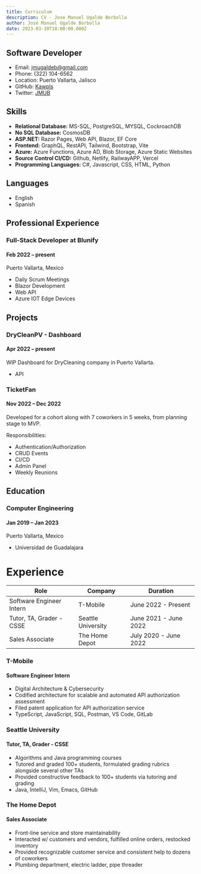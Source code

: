 ```yaml
---
title: Curriculum
description: CV - Jose Manuel Ugalde Borbolla
author: José Manuel Ugalde Borbolla
date: 2023-03-30T18:00:00.000Z
---
```

## Software Developer

* Email: [jmugaldeb@gmail.com](mailto:jmugaldeb@gmail.com)
* Phone: (322) 104-6562
* Location: Puerto Vallarta, Jalisco
* GitHub: [Kawpls](https://github.com/Kawpls)
* Twitter: [JMUB](https://twitter.com/JMUB)

## Skills

* **Relational Database:** MS-SQL, PostgreSQL, MYSQL, CockroachDB
* **No SQL Database:** CosmosDB
* **ASP.NET:** Razor Pages, Web API, Blazor, EF Core
* **Frontend:** GraphQL, RestAPI, Tailwind, Bootstrap, Vite
* **Azure:** Azure Functions, Azure AD, Blob Storage, Azure Static Websites
* **Source Control CI/CD:** Github, Netlify, RailwayAPP, Vercel
* **Programming Languages:** C#, Javascript, CSS, HTML, Python

## Languages

* English
* Spanish

## Professional Experience

### Full-Stack Developer at Blunify

#### Feb 2022 – present

Puerto Vallarta, Mexico

* Daily Scrum Meetings
* Blazor Development
* Web API
* Azure IOT Edge Devices

## Projects

### DryCleanPV - Dashboard

#### Apr 2022 – present

WIP Dashboard for DryCleaning company in Puerto Vallarta.

* API

### TicketFan

#### Nov 2022 – Dec 2022

Developed for a cohort along with 7 coworkers in 5 weeks, from planning stage to MVP.

Responsibilities:

* Authentication/Authorization
* CRUD Events
* CI/CD
* Admin Panel
* Weekly Reunions

## Education

### Computer Engineering

#### Jan 2019 – Jan 2023

Puerto Vallarta, Mexico

* Universidad de Guadalajara

# Experience

| Role                     | Company            | Duration              |
| ------------------------ | ------------------ | --------------------- |
| Software Engineer Intern | T-Mobile           | June 2022 - Present   |
| Tutor, TA, Grader - CSSE | Seattle University | June 2021 - June 2022 |
| Sales Associate          | The Home Depot     | July 2020 - June 2022 |

### T-Mobile

#### Software Engineer Intern

* Digital Architecture & Cybersecurity
* Codified architecture for scalable and automated API authorization assessment
* Filed patent application for API authorization service
* TypeScript, JavaScript, SQL, Postman, VS Code, GitLab

### Seattle University

#### Tutor, TA, Grader - CSSE

* Algorithms and Java programming courses
* Tutored and graded 100+ students, formulated grading rubrics alongside several other TAs
* Provided constructive feedback to 100+ students via tutoring and grading
* Java, IntelliJ, Vim, Emacs, GitHub

### The Home Depot

#### Sales Associate

* Front-line service and store maintainability
* Interacted w/ customers and vendors, fulfilled online orders, restocked inventory
* Provided recognizable customer service and consistent help to dozens of coworkers
* Plumbing department, electric ladder, pipe threader